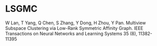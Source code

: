 # LSGMC
W Lan, T Yang, Q Chen, S Zhang, Y Dong, H Zhou, Y Pan. Multiview Subspace Clustering via Low-Rank Symmetric Affinity Graph. IEEE Transactions on Neural Networks and Learning Systems 35 (8), 11382-11395
